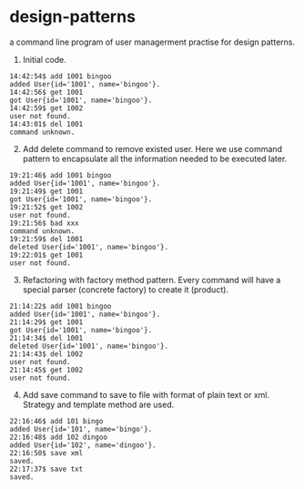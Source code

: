 design-patterns
===============

a command line program of user managerment practise for design patterns.

1. Initial code.

  ```
  14:42:54$ add 1001 bingoo
  added User{id='1001', name='bingoo'}.
  14:42:56$ get 1001
  got User{id='1001', name='bingoo'}.
  14:42:59$ get 1002
  user not found.
  14:43:01$ del 1001
  command unknown.
  ```
2. Add delete command to remove existed user. Here we use command pattern to encapsulate all the information needed to be executed later.

  ```
  19:21:46$ add 1001 bingoo
  added User{id='1001', name='bingoo'}.
  19:21:49$ get 1001
  got User{id='1001', name='bingoo'}.
  19:21:52$ get 1002
  user not found.
  19:21:56$ bad xxx
  command unknown.
  19:21:59$ del 1001
  deleted User{id='1001', name='bingoo'}.
  19:22:01$ get 1001
  user not found.
  ```

3. Refactoring with factory method pattern. Every command will have a special parser (concrete factory) to create it (product).

  ```
  21:14:22$ add 1001 bingoo
  added User{id='1001', name='bingoo'}.
  21:14:29$ get 1001
  got User{id='1001', name='bingoo'}.
  21:14:34$ del 1001
  deleted User{id='1001', name='bingoo'}.
  21:14:43$ del 1002
  user not found.
  21:14:45$ get 1002
  user not found.
  ```

4. Add save command to save to file with format of plain text or xml. Strategy and template method are used.

  ```
  22:16:46$ add 101 bingo
  added User{id='101', name='bingo'}.
  22:16:48$ add 102 dingoo
  added User{id='102', name='dingoo'}.
  22:16:50$ save xml
  saved.
  22:17:37$ save txt
  saved.
  ```